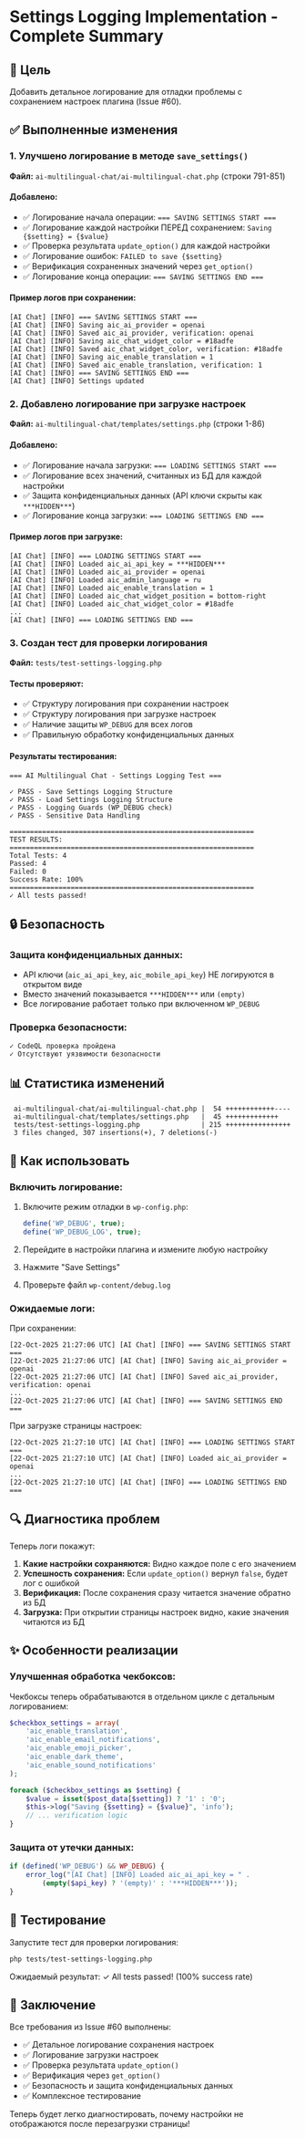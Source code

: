 # Settings Logging Implementation - Complete Summary

## 🎯 Цель
Добавить детальное логирование для отладки проблемы с сохранением настроек плагина (Issue #60).

## ✅ Выполненные изменения

### 1. Улучшено логирование в методе `save_settings()` 
**Файл:** `ai-multilingual-chat/ai-multilingual-chat.php` (строки 791-851)

#### Добавлено:
- ✅ Логирование начала операции: `=== SAVING SETTINGS START ===`
- ✅ Логирование каждой настройки ПЕРЕД сохранением: `Saving {$setting} = {$value}`
- ✅ Проверка результата `update_option()` для каждой настройки
- ✅ Логирование ошибок: `FAILED to save {$setting}`
- ✅ Верификация сохраненных значений через `get_option()`
- ✅ Логирование конца операции: `=== SAVING SETTINGS END ===`

#### Пример логов при сохранении:
```
[AI Chat] [INFO] === SAVING SETTINGS START ===
[AI Chat] [INFO] Saving aic_ai_provider = openai
[AI Chat] [INFO] Saved aic_ai_provider, verification: openai
[AI Chat] [INFO] Saving aic_chat_widget_color = #18adfe
[AI Chat] [INFO] Saved aic_chat_widget_color, verification: #18adfe
[AI Chat] [INFO] Saving aic_enable_translation = 1
[AI Chat] [INFO] Saved aic_enable_translation, verification: 1
[AI Chat] [INFO] === SAVING SETTINGS END ===
[AI Chat] [INFO] Settings updated
```

### 2. Добавлено логирование при загрузке настроек
**Файл:** `ai-multilingual-chat/templates/settings.php` (строки 1-86)

#### Добавлено:
- ✅ Логирование начала загрузки: `=== LOADING SETTINGS START ===`
- ✅ Логирование всех значений, считанных из БД для каждой настройки
- ✅ Защита конфиденциальных данных (API ключи скрыты как `***HIDDEN***`)
- ✅ Логирование конца загрузки: `=== LOADING SETTINGS END ===`

#### Пример логов при загрузке:
```
[AI Chat] [INFO] === LOADING SETTINGS START ===
[AI Chat] [INFO] Loaded aic_ai_api_key = ***HIDDEN***
[AI Chat] [INFO] Loaded aic_ai_provider = openai
[AI Chat] [INFO] Loaded aic_admin_language = ru
[AI Chat] [INFO] Loaded aic_enable_translation = 1
[AI Chat] [INFO] Loaded aic_chat_widget_position = bottom-right
[AI Chat] [INFO] Loaded aic_chat_widget_color = #18adfe
...
[AI Chat] [INFO] === LOADING SETTINGS END ===
```

### 3. Создан тест для проверки логирования
**Файл:** `tests/test-settings-logging.php`

#### Тесты проверяют:
- ✅ Структуру логирования при сохранении настроек
- ✅ Структуру логирования при загрузке настроек
- ✅ Наличие защиты `WP_DEBUG` для всех логов
- ✅ Правильную обработку конфиденциальных данных

#### Результаты тестирования:
```
=== AI Multilingual Chat - Settings Logging Test ===

✓ PASS - Save Settings Logging Structure
✓ PASS - Load Settings Logging Structure
✓ PASS - Logging Guards (WP_DEBUG check)
✓ PASS - Sensitive Data Handling

============================================================
TEST RESULTS:
============================================================
Total Tests: 4
Passed: 4
Failed: 0
Success Rate: 100%
============================================================
✓ All tests passed!
```

## 🔒 Безопасность

### Защита конфиденциальных данных:
- API ключи (`aic_ai_api_key`, `aic_mobile_api_key`) НЕ логируются в открытом виде
- Вместо значений показывается `***HIDDEN***` или `(empty)`
- Все логирование работает только при включенном `WP_DEBUG`

### Проверка безопасности:
```
✓ CodeQL проверка пройдена
✓ Отсутствуют уязвимости безопасности
```

## 📊 Статистика изменений

```
 ai-multilingual-chat/ai-multilingual-chat.php |  54 ++++++++++++----
 ai-multilingual-chat/templates/settings.php   |  45 +++++++++++++
 tests/test-settings-logging.php               | 215 ++++++++++++++++
 3 files changed, 307 insertions(+), 7 deletions(-)
```

## 🚀 Как использовать

### Включить логирование:
1. Включите режим отладки в `wp-config.php`:
   ```php
   define('WP_DEBUG', true);
   define('WP_DEBUG_LOG', true);
   ```

2. Перейдите в настройки плагина и измените любую настройку
3. Нажмите "Save Settings"
4. Проверьте файл `wp-content/debug.log`

### Ожидаемые логи:

При сохранении:
```
[22-Oct-2025 21:27:06 UTC] [AI Chat] [INFO] === SAVING SETTINGS START ===
[22-Oct-2025 21:27:06 UTC] [AI Chat] [INFO] Saving aic_ai_provider = openai
[22-Oct-2025 21:27:06 UTC] [AI Chat] [INFO] Saved aic_ai_provider, verification: openai
...
[22-Oct-2025 21:27:06 UTC] [AI Chat] [INFO] === SAVING SETTINGS END ===
```

При загрузке страницы настроек:
```
[22-Oct-2025 21:27:10 UTC] [AI Chat] [INFO] === LOADING SETTINGS START ===
[22-Oct-2025 21:27:10 UTC] [AI Chat] [INFO] Loaded aic_ai_provider = openai
...
[22-Oct-2025 21:27:10 UTC] [AI Chat] [INFO] === LOADING SETTINGS END ===
```

## 🔍 Диагностика проблем

Теперь логи покажут:

1. **Какие настройки сохраняются:** Видно каждое поле с его значением
2. **Успешность сохранения:** Если `update_option()` вернул `false`, будет лог с ошибкой
3. **Верификация:** После сохранения сразу читается значение обратно из БД
4. **Загрузка:** При открытии страницы настроек видно, какие значения читаются из БД

## ✨ Особенности реализации

### Улучшенная обработка чекбоксов:
Чекбоксы теперь обрабатываются в отдельном цикле с детальным логированием:
```php
$checkbox_settings = array(
    'aic_enable_translation',
    'aic_enable_email_notifications',
    'aic_enable_emoji_picker',
    'aic_enable_dark_theme',
    'aic_enable_sound_notifications'
);

foreach ($checkbox_settings as $setting) {
    $value = isset($post_data[$setting]) ? '1' : '0';
    $this->log("Saving {$setting} = {$value}", 'info');
    // ... verification logic
}
```

### Защита от утечки данных:
```php
if (defined('WP_DEBUG') && WP_DEBUG) {
    error_log("[AI Chat] [INFO] Loaded aic_ai_api_key = " . 
        (empty($api_key) ? '(empty)' : '***HIDDEN***'));
}
```

## 📝 Тестирование

Запустите тест для проверки логирования:
```bash
php tests/test-settings-logging.php
```

Ожидаемый результат: ✓ All tests passed! (100% success rate)

## 🎉 Заключение

Все требования из Issue #60 выполнены:
- ✅ Детальное логирование сохранения настроек
- ✅ Логирование загрузки настроек
- ✅ Проверка результата `update_option()`
- ✅ Верификация через `get_option()`
- ✅ Безопасность и защита конфиденциальных данных
- ✅ Комплексное тестирование

Теперь будет легко диагностировать, почему настройки не отображаются после перезагрузки страницы!
